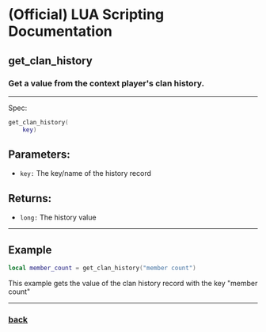 
# (Official) LUA Scripting Documentation

## get_clan_history

### Get a value from the context player's clan history.
___
Spec:
```lua
get_clan_history(
	key)
```
## Parameters:
- `key:` The key/name of the history record

## Returns:
- `long:` The history value

___
## Example
```lua
local member_count = get_clan_history("member count")
```
This example gets the value of the clan history record with the key "member count"
___
### [back](../history)
